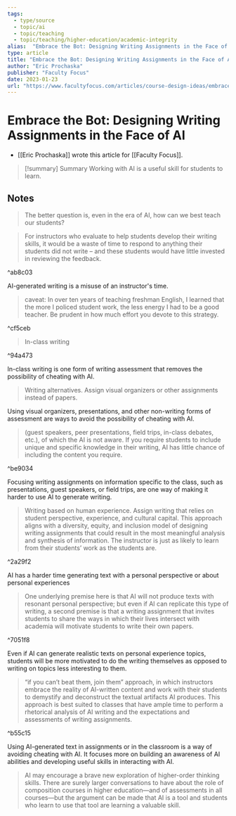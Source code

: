 ```yaml
---
tags:
  - type/source
  - topic/ai
  - topic/teaching
  - topic/teaching/higher-education/academic-integrity
alias:  "Embrace the Bot: Designing Writing Assignments in the Face of AI"
type: article
title: "Embrace the Bot: Designing Writing Assignments in the Face of AI"
author: "Eric Prochaska"
publisher: "Faculty Focus"
date: 2023-01-23
url: "https://www.facultyfocus.com/articles/course-design-ideas/embrace-the-bot-designing-writing-assignments-in-the-face-of-ai/"
---
```

# Embrace the Bot: Designing Writing Assignments in the Face of AI
- [[Eric Prochaska]] wrote this article for [[Faculty Focus]].

> [!summary] Summary
> Working with AI is a useful skill for students to learn.

## Notes
> The better question is, even in the era of AI, how can we best teach our students?

> For instructors who evaluate to help students develop their writing skills, it would be a waste of time to respond to anything their students did not write – and these students would have little invested in reviewing the feedback.

^ab8c03

AI-generated writing is a misuse of an instructor's time.

> caveat: In over ten years of teaching freshman English, I learned that the more I policed student work, the less energy I had to be a good teacher. Be prudent in how much effort you devote to this strategy.

^cf5ceb

> In-class writing

^94a473

In-class writing is one form of writing assessment that removes the possibility of cheating with AI.

> Writing alternatives. Assign visual organizers or other assignments instead of papers.

Using visual organizers, presentations, and other non-writing forms of assessment are ways to avoid the possibility of cheating with AI.

> (guest speakers, peer presentations, field trips, in-class debates, etc.), of which the AI is not aware. If you require students to include unique and specific knowledge in their writing, AI has little chance of including the content you require.

^be9034

Focusing writing assignments on information specific to the class, such as presentations, guest speakers, or field trips, are one way of making it harder to use AI to generate writing.

> Writing based on human experience. Assign writing that relies on student perspective, experience, and cultural capital. This approach aligns with a diversity, equity, and inclusion model of designing writing assignments that could result in the most meaningful analysis and synthesis of information. The instructor is just as likely to learn from their students’ work as the students are.

^2a29f2

AI has a harder time generating text with a personal perspective or about personal experiences

> One underlying premise here is that AI will not produce texts with resonant personal perspective; but even if AI can replicate this type of writing, a second premise is that a writing assignment that invites students to share the ways in which their lives intersect with academia will motivate students to write their own papers.

^7051f8

Even if AI can generate realistic texts on personal experience topics, students will be more motivated to do the writing themselves as opposed to writing on topics less interesting to them.

> “if you can’t beat them, join them” approach, in which instructors embrace the reality of AI-written content and work with their students to demystify and deconstruct the textual artifacts AI produces. This approach is best suited to classes that have ample time to perform a rhetorical analysis of AI writing and the expectations and assessments of writing assignments.

^b55c15

Using AI-generated text in assignments or in the classroom is  a way of avoiding cheating with AI. It focuses more on building an awareness of AI abilities and developing useful skills in interacting with AI. 

> AI may encourage a brave new exploration of higher-order thinking skills. There are surely larger conversations to have about the role of composition courses in higher education—and of assessments in all courses—but the argument can be made that AI is a tool and students who learn to use that tool are learning a valuable skill.